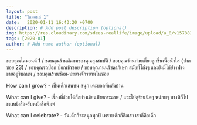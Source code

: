 ```yaml
---
layout: post
title: "ไดมอนด์ 1"
date:   2020-01-11 16:43:20 +0700
description: # Add post description (optional)
img: https://res.cloudinary.com/sdees-reallife/image/upload/a_0/v1578825894/IMG_0275.jpg # Add image post (optional)
tags: [2020-01]
author: # Add name author (optional)
---
```

ขอบคุณไดมอนด์ 1 / ขอบคุณร้านตัดผมของคุณลุงสมบัติ / ขอบคุณร้านก๋วยเตี๋ยวลูกชิ้นเนื้อน้ำใส (ปากซอย 23) / ขอบคุณรถป๊อก ป๊อกเข้าซอย / ขอบคุณถนนรัชดาภิเษก สมัยที่โล่งๆ และยังมีไก่ย่างฟางขายอยู่ริมถนน / ขอบคุณร้านซ่อม-ปะยางจักรยานในซอย

<i class="fa fa-child" style="color:plum"></i>

How can I grow? - เป็นเด็กเล่นซน สนุก เตะบอลที่หลังบ้าน

What can I give? - เรื่องที่ช่วยได้ก็อย่างเขียนป้ายกระดาษ / แวะไปดูร้านนิดๆ หน่อยๆ บางทีก็ไปขนหนังสือ-รับหนังสือพิมพ์

What can I celebrate? - วันเด็กก็จะสนุกทุกปี เพราะเด็กก็คือเรา เราก็คือเด็ก
